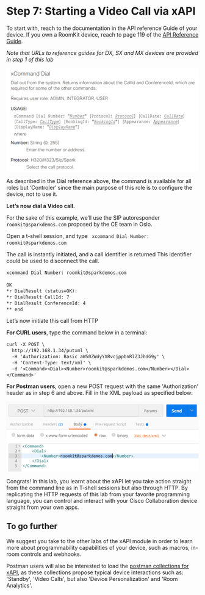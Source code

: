 # Step 7: Starting a Video Call via xAPI

To start with, reach to the documentation in the API reference Guide of your device.
If you own a RoomKit device, reach to page 119 of the [API Reference Guide](https://www.cisco.com/c/dam/en/us/td/docs/telepresence/endpoint/ce92/room-kit-api-reference-guide-ce92.pdf). 

_Note that URLs to reference guides for DX, SX and MX devices are provided in step 1 of this lab_

![Dial Command](assets/images/step7-dial-command.png)


As described in the Dial reference above, the command is available for all roles but ‘Controler’ since the main purpose of this role is to configure the device, not to use it. 

**Let’s now dial a Video call.**

For the sake of this example, we’ll use the SIP autoresponder ` roomkit@sparkdemos.com` proposed by the CE team in Oslo.

Open a t-shell session, and type ` xcommand Dial Number: roomkit@sparkdemos.com`

The call is instantly initiated, and a call identifier is returned
 This identifier could be used to disconnect the call.

```shell
xcommand Dial Number: roomkit@sparkdemos.com

OK
*r DialResult (status=OK):
*r DialResult CallId: 7
*r DialResult ConferenceId: 4
** end
```

Let’s now initiate this call from HTTP

**For CURL users**, type the command below in a terminal:

```shell
curl -X POST \
  http://192.168.1.34/putxml \
  -H 'Authorization: Basic aW50ZWdyYXRvcjppbnRlZ3JhdG9y' \
  -H 'Content-Type: text/xml' \
  -d '<Command><Dial><Number>roomkit@sparkdemos.com</Number></Dial></Command>'
```

**For Postman users**, open a new POST request with the same 'Authorization' header as in step 6 and above. Fill in the XML payload as specified below:

![Dial Command via Postman](assets/images/step7-dial-via-postman.png)


Congrats! 
In this lab, you learnt about the xAPI let you take action straight from the command line as in T-shell sessions but also through HTTP. 
By replicating the HTTP requests of this lab from your favorite programming language, you can control and interact with your Cisco Collaboration device straight from your own apps. 


## To go further

We suggest you take to the other labs of the xAPI module in order to learn more about programmability capabilities of your device, such as macros, in-room controls and webhooks.

Postman users will also be interested to load the [postman collections for xAPI](https://github.com/CiscoDevNet/postman-xapi), as these collections propose typical device interactions such as: 'Standby', 'Video Calls', but also 'Device Personalization' and 'Room Analytics'.
